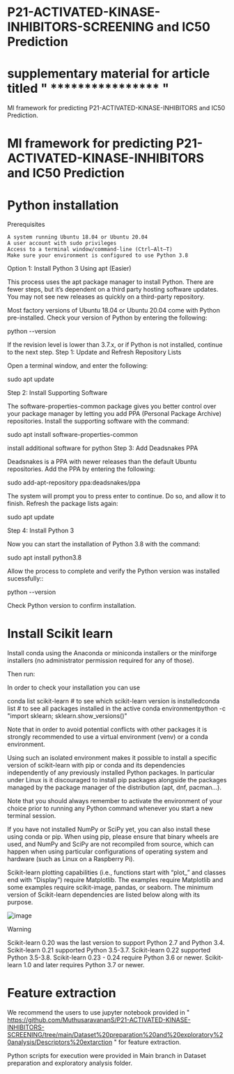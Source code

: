 # P21-ACTIVATED-KINASE-INHIBITORS-SCREENING and IC50 Prediction 

#  supplementary material for article titled " **************** " #

Ml framework for predicting P21-ACTIVATED-KINASE-INHIBITORS and IC50 Prediction.  

#  Ml framework for predicting P21-ACTIVATED-KINASE-INHIBITORS and IC50 Prediction #


# Python installation #

Prerequisites

    A system running Ubuntu 18.04 or Ubuntu 20.04
    A user account with sudo privileges
    Access to a terminal window/command-line (Ctrl–Alt–T)
    Make sure your environment is configured to use Python 3.8

Option 1: Install Python 3 Using apt (Easier)

This process uses the apt package manager to install Python. There are fewer steps, but it’s dependent on a third party hosting software updates. You may not see new releases as quickly on a third-party repository.

Most factory versions of Ubuntu 18.04 or Ubuntu 20.04 come with Python pre-installed. Check your version of Python by entering the following:

python --version

If the revision level is lower than 3.7.x, or if Python is not installed, continue to the next step.
Step 1: Update and Refresh Repository Lists

Open a terminal window, and enter the following:

sudo apt update

Step 2: Install Supporting Software

The software-properties-common package gives you better control over your package manager by letting you add PPA (Personal Package Archive) repositories. Install the supporting software with the command:

sudo apt install software-properties-common

install additional software for python
Step 3: Add Deadsnakes PPA

Deadsnakes is a PPA with newer releases than the default Ubuntu repositories. Add the PPA by entering the following:

sudo add-apt-repository ppa:deadsnakes/ppa

The system will prompt you to press enter to continue. Do so, and allow it to finish. Refresh the package lists again:

sudo apt update

Step 4: Install Python 3

Now you can start the installation of Python 3.8 with the command:

sudo apt install python3.8

Allow the process to complete and verify the Python version was installed sucessfully::

python --version

Check Python version to confirm installation.

# Install Scikit learn #


Install conda using the Anaconda or miniconda installers or the miniforge installers (no administrator permission required for any of those).

Then run:

In order to check your installation you can use

conda list scikit-learn  # to see which scikit-learn version is installedconda list  # to see all packages installed in the active conda environmentpython -c "import sklearn; sklearn.show_versions()"

Note that in order to avoid potential conflicts with other packages it is strongly recommended to use a virtual environment (venv) or a conda environment.

Using such an isolated environment makes it possible to install a specific version of scikit-learn with pip or conda and its dependencies independently of any previously installed Python packages. In particular under Linux is it discouraged to install pip packages alongside the packages managed by the package manager of the distribution (apt, dnf, pacman…).

Note that you should always remember to activate the environment of your choice prior to running any Python command whenever you start a new terminal session.

If you have not installed NumPy or SciPy yet, you can also install these using conda or pip. When using pip, please ensure that binary wheels are used, and NumPy and SciPy are not recompiled from source, which can happen when using particular configurations of operating system and hardware (such as Linux on a Raspberry Pi).

Scikit-learn plotting capabilities (i.e., functions start with “plot_” and classes end with “Display”) require Matplotlib. The examples require Matplotlib and some examples require scikit-image, pandas, or seaborn. The minimum version of Scikit-learn dependencies are listed below along with its purpose.

![image](https://user-images.githubusercontent.com/42578590/167832738-69916762-e91e-40b7-a5b2-0bfb873f34c6.png)

Warning

Scikit-learn 0.20 was the last version to support Python 2.7 and Python 3.4. Scikit-learn 0.21 supported Python 3.5-3.7. Scikit-learn 0.22 supported Python 3.5-3.8. Scikit-learn 0.23 - 0.24 require Python 3.6 or newer. Scikit-learn 1.0 and later requires Python 3.7 or newer. 

# Feature extraction #

We recommend the users to use jupyter notebook provided in " https://github.com/MuthusaravananS/P21-ACTIVATED-KINASE-INHIBITORS-SCREENING/tree/main/Dataset%20preparation%20and%20exploratory%20analysis/Descriptors%20extarction " for feature extraction.


Python scripts for execution were provided in Main branch in Dataset preparation and exploratory analysis folder. 
